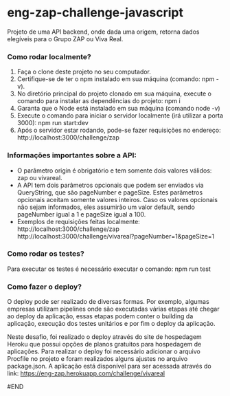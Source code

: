 # eng-zap-challenge-javascript

Projeto de uma API backend, onde dada uma origem, retorna dados elegíveis para o Grupo ZAP ou Viva Real.

### Como rodar localmente?

1. Faça o clone deste projeto no seu computador.
2. Certifique-se de ter o npm instalado em sua máquina (comando: npm -v).
3. No diretório principal do projeto clonado em sua máquina, execute o comando para instalar as dependências do projeto:
   npm i
4. Garanta que o Node está instalado em sua máquina (comando node -v)
5. Execute o comando para iniciar o servidor localmente (irá utilizar a porta 3000):
   npm run start:dev
6. Após o servidor estar rodando, pode-se fazer requisições no endereço:
   http://localhost:3000/challenge/zap

### Informações importantes sobre a API:

- O parâmetro origin é obrigatório e tem somente dois valores válidos: zap ou vivareal.
- A API tem dois parâmetros opcionais que podem ser enviados via QueryString, que são pageNumber e pageSize. Estes parâmetros opcionais aceitam somente valores inteiros. Caso os valores opcionais não sejam informados, eles assumirão um valor default, sendo pageNumber igual a 1 e pageSize igual a 100.
- Exemplos de requisições feitas localmente:
  http://localhost:3000/challenge/zap
  http://localhost:3000/challenge/vivareal?pageNumber=1&pageSize=1

### Como rodar os testes?

Para executar os testes é necessário executar o comando:
npm run test

### Como fazer o deploy?

O deploy pode ser realizado de diversas formas. Por exemplo, algumas empresas utilizam pipelines onde são executadas várias etapas até chegar ao deploy da aplicação, essas etapas podem conter o building da aplicação, execução dos testes unitários e por fim o deploy da aplicação.

Neste desafio, foi realizado o deploy através do site de hospedagem Heroku que possui opções de planos gratuitos para hospedagem de aplicações. Para realizar o deploy foi necessário adicionar o arquivo Procfile no projeto e foram realizados alguns ajustes no arquivo package.json. A aplicação está disponível para ser acessada através do link:
https://eng-zap.herokuapp.com/challenge/vivareal

#END
